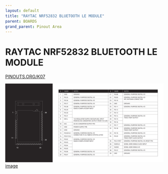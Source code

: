 ```yaml
---
layout: default
title: "RAYTAC NRF52832 BLUETOOTH LE MODULE"
parent: BOARDS
grand_parent: Pinout Area
---
```


# RAYTAC NRF52832 BLUETOOTH LE MODULE

<a href="https://www.PINOUTS.ORG/K07">PINOUTS.ORG/K07</a>

![image](./assets/133.png)  
[image](./assets/133.png)
